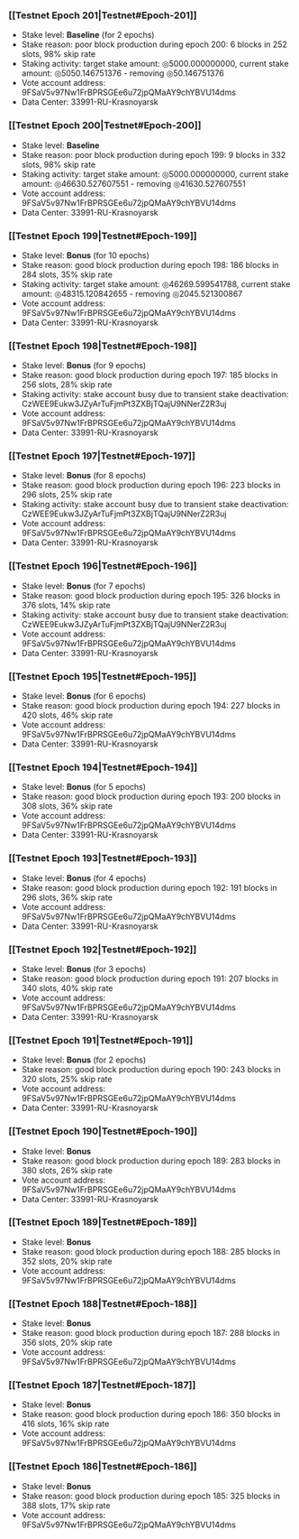 ### [[Testnet Epoch 201|Testnet#Epoch-201]]
* Stake level: **Baseline** (for 2 epochs)
* Stake reason: poor block production during epoch 200: 6 blocks in 252 slots, 98% skip rate
* Staking activity: target stake amount: ◎5000.000000000, current stake amount: ◎5050.146751376 - removing ◎50.146751376
* Vote account address: 9FSaV5v97Nw1FrBPRSGEe6u72jpQMaAY9chYBVU14dms
* Data Center: 33991-RU-Krasnoyarsk
### [[Testnet Epoch 200|Testnet#Epoch-200]]
* Stake level: **Baseline**
* Stake reason: poor block production during epoch 199: 9 blocks in 332 slots, 98% skip rate
* Staking activity: target stake amount: ◎5000.000000000, current stake amount: ◎46630.527607551 - removing ◎41630.527607551
* Vote account address: 9FSaV5v97Nw1FrBPRSGEe6u72jpQMaAY9chYBVU14dms
* Data Center: 33991-RU-Krasnoyarsk
### [[Testnet Epoch 199|Testnet#Epoch-199]]
* Stake level: **Bonus** (for 10 epochs)
* Stake reason: good block production during epoch 198: 186 blocks in 284 slots, 35% skip rate
* Staking activity: target stake amount: ◎46269.599541788, current stake amount: ◎48315.120842655 - removing ◎2045.521300867
* Vote account address: 9FSaV5v97Nw1FrBPRSGEe6u72jpQMaAY9chYBVU14dms
* Data Center: 33991-RU-Krasnoyarsk
### [[Testnet Epoch 198|Testnet#Epoch-198]]
* Stake level: **Bonus** (for 9 epochs)
* Stake reason: good block production during epoch 197: 185 blocks in 256 slots, 28% skip rate
* Staking activity: stake account busy due to transient stake deactivation: CzWEE9Eukw3JZyArTuFjmPt3ZXBjTQajU9NNerZ2R3uj
* Vote account address: 9FSaV5v97Nw1FrBPRSGEe6u72jpQMaAY9chYBVU14dms
* Data Center: 33991-RU-Krasnoyarsk
### [[Testnet Epoch 197|Testnet#Epoch-197]]
* Stake level: **Bonus** (for 8 epochs)
* Stake reason: good block production during epoch 196: 223 blocks in 296 slots, 25% skip rate
* Staking activity: stake account busy due to transient stake deactivation: CzWEE9Eukw3JZyArTuFjmPt3ZXBjTQajU9NNerZ2R3uj
* Vote account address: 9FSaV5v97Nw1FrBPRSGEe6u72jpQMaAY9chYBVU14dms
* Data Center: 33991-RU-Krasnoyarsk
### [[Testnet Epoch 196|Testnet#Epoch-196]]
* Stake level: **Bonus** (for 7 epochs)
* Stake reason: good block production during epoch 195: 326 blocks in 376 slots, 14% skip rate
* Staking activity: stake account busy due to transient stake deactivation: CzWEE9Eukw3JZyArTuFjmPt3ZXBjTQajU9NNerZ2R3uj
* Vote account address: 9FSaV5v97Nw1FrBPRSGEe6u72jpQMaAY9chYBVU14dms
* Data Center: 33991-RU-Krasnoyarsk
### [[Testnet Epoch 195|Testnet#Epoch-195]]
* Stake level: **Bonus** (for 6 epochs)
* Stake reason: good block production during epoch 194: 227 blocks in 420 slots, 46% skip rate
* Vote account address: 9FSaV5v97Nw1FrBPRSGEe6u72jpQMaAY9chYBVU14dms
* Data Center: 33991-RU-Krasnoyarsk
### [[Testnet Epoch 194|Testnet#Epoch-194]]
* Stake level: **Bonus** (for 5 epochs)
* Stake reason: good block production during epoch 193: 200 blocks in 308 slots, 36% skip rate
* Vote account address: 9FSaV5v97Nw1FrBPRSGEe6u72jpQMaAY9chYBVU14dms
* Data Center: 33991-RU-Krasnoyarsk
### [[Testnet Epoch 193|Testnet#Epoch-193]]
* Stake level: **Bonus** (for 4 epochs)
* Stake reason: good block production during epoch 192: 191 blocks in 296 slots, 36% skip rate
* Vote account address: 9FSaV5v97Nw1FrBPRSGEe6u72jpQMaAY9chYBVU14dms
* Data Center: 33991-RU-Krasnoyarsk
### [[Testnet Epoch 192|Testnet#Epoch-192]]
* Stake level: **Bonus** (for 3 epochs)
* Stake reason: good block production during epoch 191: 207 blocks in 340 slots, 40% skip rate
* Vote account address: 9FSaV5v97Nw1FrBPRSGEe6u72jpQMaAY9chYBVU14dms
* Data Center: 33991-RU-Krasnoyarsk
### [[Testnet Epoch 191|Testnet#Epoch-191]]
* Stake level: **Bonus** (for 2 epochs)
* Stake reason: good block production during epoch 190: 243 blocks in 320 slots, 25% skip rate
* Vote account address: 9FSaV5v97Nw1FrBPRSGEe6u72jpQMaAY9chYBVU14dms
* Data Center: 33991-RU-Krasnoyarsk
### [[Testnet Epoch 190|Testnet#Epoch-190]]
* Stake level: **Bonus**
* Stake reason: good block production during epoch 189: 283 blocks in 380 slots, 26% skip rate
* Vote account address: 9FSaV5v97Nw1FrBPRSGEe6u72jpQMaAY9chYBVU14dms
* Data Center: 33991-RU-Krasnoyarsk
### [[Testnet Epoch 189|Testnet#Epoch-189]]
* Stake level: **Bonus**
* Stake reason: good block production during epoch 188: 285 blocks in 352 slots, 20% skip rate
* Vote account address: 9FSaV5v97Nw1FrBPRSGEe6u72jpQMaAY9chYBVU14dms
### [[Testnet Epoch 188|Testnet#Epoch-188]]
* Stake level: **Bonus**
* Stake reason: good block production during epoch 187: 288 blocks in 356 slots, 20% skip rate
* Vote account address: 9FSaV5v97Nw1FrBPRSGEe6u72jpQMaAY9chYBVU14dms
### [[Testnet Epoch 187|Testnet#Epoch-187]]
* Stake level: **Bonus**
* Stake reason: good block production during epoch 186: 350 blocks in 416 slots, 16% skip rate
* Vote account address: 9FSaV5v97Nw1FrBPRSGEe6u72jpQMaAY9chYBVU14dms
### [[Testnet Epoch 186|Testnet#Epoch-186]]
* Stake level: **Bonus**
* Stake reason: good block production during epoch 185: 325 blocks in 388 slots, 17% skip rate
* Vote account address: 9FSaV5v97Nw1FrBPRSGEe6u72jpQMaAY9chYBVU14dms